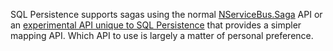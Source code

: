 SQL Persistence supports sagas using the normal [NServiceBus.Saga](/nservicebus/sagas/) API or an [experimental API unique to SQL Persistence](sqlsaga.md) that provides a simpler mapping API. Which API to use is largely a matter of personal preference.